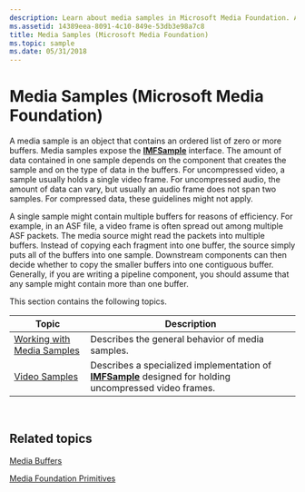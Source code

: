 ```yaml
---
description: Learn about media samples in Microsoft Media Foundation. A media sample is an object that contains an ordered list of zero or more buffers.
ms.assetid: 14389eea-8091-4c10-849e-53db3e98a7c8
title: Media Samples (Microsoft Media Foundation)
ms.topic: sample
ms.date: 05/31/2018
---
```


# Media Samples (Microsoft Media Foundation)

A media sample is an object that contains an ordered list of zero or more buffers. Media samples expose the [**IMFSample**](/windows/desktop/api/mfobjects/nn-mfobjects-imfsample) interface. The amount of data contained in one sample depends on the component that creates the sample and on the type of data in the buffers. For uncompressed video, a sample usually holds a single video frame. For uncompressed audio, the amount of data can vary, but usually an audio frame does not span two samples. For compressed data, these guidelines might not apply.

A single sample might contain multiple buffers for reasons of efficiency. For example, in an ASF file, a video frame is often spread out among multiple ASF packets. The media source might read the packets into multiple buffers. Instead of copying each fragment into one buffer, the source simply puts all of the buffers into one sample. Downstream components can then decide whether to copy the smaller buffers into one contiguous buffer. Generally, if you are writing a pipeline component, you should assume that any sample might contain more than one buffer.

This section contains the following topics.



| Topic                                                        | Description                                                                                                              |
|--------------------------------------------------------------|--------------------------------------------------------------------------------------------------------------------------|
| [Working with Media Samples](working-with-media-samples.md) | Describes the general behavior of media samples.                                                                         |
| [Video Samples](video-samples.md)                           | Describes a specialized implementation of [**IMFSample**](/windows/desktop/api/mfobjects/nn-mfobjects-imfsample) designed for holding uncompressed video frames. |



 

## Related topics

<dl> <dt>

[Media Buffers](media-buffers.md)
</dt> <dt>

[Media Foundation Primitives](media-foundation-primitives.md)
</dt> </dl>

 

 




